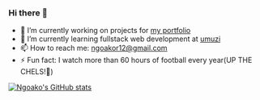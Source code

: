 ### Hi there 👋

- 🔭 I’m currently working on projects for [my portfolio](https://ngoako.com/)
- 🌱 I’m currently learning fullstack web development at [umuzi](https://www.umuzi.org/)
- 📫 How to reach me: ngoakor12@gmail.com
- ⚡ Fun fact: I watch more than 60 hours of football every year(UP THE CHELS!💙)

<!-- github stats -->
[![Ngoako's GitHub stats](https://github-readme-stats.vercel.app/api?username=ngoakor12&count_private=true&show_icons=true&hide=stars&theme=vue)](https://github.com/ngoakor12/github-readme-stats)




<!--
**Ngoakor12/Ngoakor12** is a ✨ _special_ ✨ repository because its `README.md` (this file) appears on your GitHub profile.

Here are some ideas to get you started:

- 🔭 I’m currently working on ...
- 🌱 I’m currently learning ...
- 👯 I’m looking to collaborate on ...
- 🤔 I’m looking for help with ...
- 💬 Ask me about ...
- 📫 How to reach me: ...
- 😄 Pronouns: ...
- ⚡ Fun fact: ...
-->
